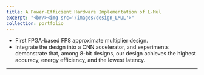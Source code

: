 ```yaml
---
title: A Power-Efficient Hardware Implementation of L-Mul
excerpt: "<br/><img src='/images/design_LMUL'>"
collection: portfolio
---
```


* First FPGA-based FP8 approximate multiplier design.
* Integrate the design into a CNN accelerator, and experiments demonstrate that, among 8-bit designs, our design achieves the highest accuracy, energy efficiency, and the lowest latency.

--------------------
